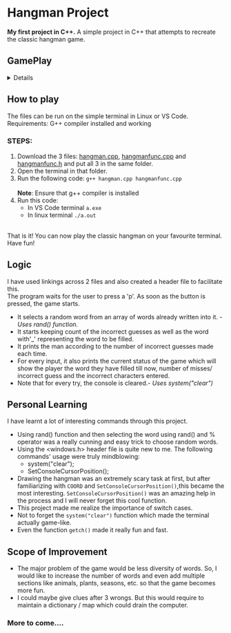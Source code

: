 # Hangman Project
**My first project in C++.**
A simple project in C++ that attempts to recreate the classic hangman game.

## GamePlay
<details>
    
The game starts off on a simple home page:<br>
<img src="./home.png" width="500"/>
<br>
Once 'p' is pressed, the game starts. 
A random word(somewhat) is chosen by the compiler and the player is tasked at guessing it in 7 chances.<br>
<img src="./g2.png" width="500"/><br>
The hangman is drawn at each step. 0 wrong choices would show a happy man.<br>
<img src="g1.png" width="500"> <br>
The player wins if he/she is able to guess the word in 7 chances. <br>
<img src="win.png" width="500"><br>
    OR else..<br>
<img src="lost.png" width="500">

</details>

## How to play
The files can be run on the simple terminal in Linux or VS Code. <br>
Requirements: G++ compiler installed and working

### STEPS:
1. Download the 3 files: [hangman.cpp](/hangman.cpp), [hangmanfunc.cpp](./hangmanfunc.cpp) and [hangmanfunc.h](hangmanfunc.h) and put all 3 in the same folder.
1. Open the terminal in that folder.
1. Run the following code: 
`g++ hangman.cpp hangmanfunc.cpp`            
 <br>**Note**: Ensure that g++ compiler is installed<br>
1. Run this code:
    - In VS Code terminal `a.exe`
    - In linux terminal `./a.out`
<br>
That is it! You can now play the classic hangman on your favourite terminal. Have fun!

## Logic
I have used linkings across 2 files and also created a header file to facilitate this.<br>
The program waits for the user to press a 'p'. As soon as the button is pressed, the game starts. 
- It selects a random word from an array of words already written into it. -*Uses rand() function.*
- It starts keeping count of the incorrect guesses as well as the word with'_' representing the word to be filled.
- It prints the man according to the number of incorrect guesses made each time.
- For every input, it also prints the current status of the game which will show the player the word they have filled till now, number of misses/ incorrect guess and the incorrect characters entered.
- Note that for every try, the console is cleared.- *Uses system("clear")*

## Personal Learning

I have learnt a lot of interesting commands through this project. 
- Using rand() function and then selecting the word using rand() and % operator was a really cunning and easy trick to choose random words.
- Using the <windows.h> header file is quite new to me. The following commands' usage were truly mindblowing:
    - system("clear");
    - SetConsoleCursorPosition();
- Drawing the hangman was an extremely scary task at first, but after familiarizing with `COORD` and `SetConsoleCursorPosition()`,this became the most interesting. `SetConsoleCursorPosition()` was an amazing help in the process and I will never forget this cool function.
- This project made me realize the importance of switch cases.
- Not to forget the `system("clear")` function which made the terminal actually game-like.
- Even the function `getch()` made it really fun and fast.

## Scope of Improvement
- The major problem of the game would be less diversity of words. So, I would like to increase the number of words and even add multiple sections like animals, plants, seasons, etc. so that the game becomes more fun.
- I could maybe give clues after 3 wrongs. But this would require to maintain a dictionary / map which could drain the computer.
  
### More to come....

